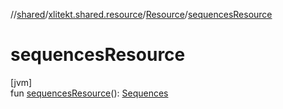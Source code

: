 //[shared](../../../index.md)/[xlitekt.shared.resource](../index.md)/[Resource](index.md)/[sequencesResource](sequences-resource.md)

# sequencesResource

[jvm]\
fun [sequencesResource](sequences-resource.md)(): [Sequences](../-sequences/index.md)
